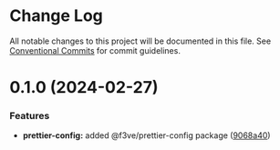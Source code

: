 # Change Log

All notable changes to this project will be documented in this file.
See [Conventional Commits](https://conventionalcommits.org) for commit guidelines.

# 0.1.0 (2024-02-27)

### Features

- **prettier-config:** added @f3ve/prettier-config package ([9068a40](https://github.com/f3ve/configs/commit/9068a40ab5ab85e1bacebdc2447dbcf5cb75ccdb))
